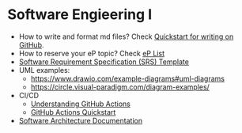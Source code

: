 # Software Engieering I 

- How to write and format md files? Check [Quickstart for writing on GitHub](https://docs.github.com/en/get-started/writing-on-github/getting-started-with-writing-and-formatting-on-github/quickstart-for-writing-on-github).
- How to reserve your eP topic? Check [eP List](eP.md)
- [Software Requirement Specification (SRS) Template](srs.md)
- UML examples:
  - https://www.drawio.com/example-diagrams#uml-diagrams
  - https://circle.visual-paradigm.com/diagram-examples/ 
- CI/CD
  - [Understanding GitHub Actions](https://docs.github.com/en/actions/learn-github-actions/understanding-github-actions)
  - [GitHub Actions Quickstart](https://docs.github.com/en/actions/quickstart)
- [Software Architecture Documentation](sad.md)
